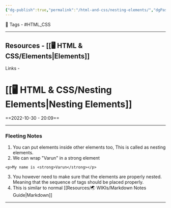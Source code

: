 ```yaml
---
{"dg-publish":true,"permalink":"/html-and-css/nesting-elements/","dgPassFrontmatter":true,"noteIcon":"3","created":"2023-11-14T21:08:36.622+05:30","updated":"2023-12-12T07:37:47.475+05:30"}
---
```


 🧶 Tags - #HTML_CSS

---
 Resources - [[🖥️ HTML & CSS/Elements\|Elements]]
---
 Links -
 
# [[🖥️ HTML & CSS/Nesting Elements\|Nesting Elements]]
==2022-10-30 - 20:09==

---
### Fleeting Notes
1. You can put elements inside other elements too, This is called as nesting elements.
2. We can wrap "Varun" in a strong element
```
<p>My name is <strong>Varun</strong></p>
```
3. You however need to make sure that the elements are properly nested. Meaning that the sequence of tags should be placed properly.
4. This is similar to normal [[Resources/🌏 WIKIs/Markdown Notes Guide\|Markdown]] 


---
